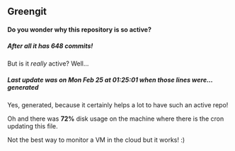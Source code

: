 ## Greengit

#### Do you wonder why this repository is so active?

##### After all it has 648 commits!

But is it *really* active? Well...

##### Last update was on Mon Feb 25 at 01:25:01 when those lines were... generated

Yes, generated, because it certainly helps a lot to have such an active repo!

Oh and there was **72%** disk usage on the machine
where there is the cron updating this file.

Not the best way to monitor a VM in the cloud but it works! :)
